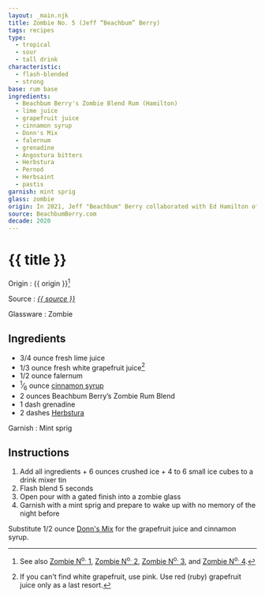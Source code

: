```yaml
---
layout: _main.njk
title: Zombie No. 5 (Jeff “Beachbum” Berry)
tags: recipes
type:
  - tropical
  - sour
  - tall drink
characteristic:
  - flash-blended
  - strong
base: rum base
ingredients:
  - Beachbum Berry's Zombie Blend Rum (Hamilton)
  - lime juice
  - grapefruit juice
  - cinnamon syrup
  - Donn's Mix
  - falernum
  - grenadine
  - Angostura bitters
  - Herbstura
  - Pernod
  - Herbsaint
  - pastis
garnish: mint sprig
glass: zombie
origin: In 2021, Jeff "Beachbum" Berry collaborated with Ed Hamilton of Hamilton Rum to create Beachbum Berry's Zombie Blend Rum. This recipe, as printed on the label, makes use of this bottling.
source: BeachbumBerry.com
decade: 2020
---
```


<!-- markdownlint-disable MD025 -->
# {{ title }}
<!-- markdownlint-disable MD025 -->

Origin
  : {{ origin }}[^1]

Source
  : <cite><a href="https://beachbumberry.com/zombie-rum.html" target="_blank" rel="external noopener">{{ source }}</a></cite>

Glassware
  : Zombie

[^1]: See also [Zombie N<sup>o.</sup> 1](/recipes/zombie-1-donns-1934/), [Zombie N<sup>o.</sup> 2](/recipes/zombie-2-trader-vics-1947/), [Zombie N<sup>o.</sup> 3](/recipes/zombie-3-donns-1950.md), and [Zombie N<sup>o.</sup> 4](/recipes/zombie-4-donns-1956.md).

## Ingredients

- 3/4 ounce fresh lime juice
- 1/3 ounce fresh white grapefruit juice[^2]
- 1/2 ounce falernum
- <span class="frac"><sup>1</sup>&frasl;<sub>6</sub></span> ounce [cinnamon syrup](/mixes/cinnamon-syrup)
- 2 ounces Beachbum Berry’s Zombie Rum Blend
- 1 dash grenadine
- 2 dashes [Herbstura](/mixes/herbstura/)

[^2]: If you can't find white grapefruit, use pink. Use red (ruby) grapefruit juice only as a last resort.

Garnish
  : Mint sprig

## Instructions

1. Add all ingredients + 6 ounces crushed ice + 4 to 6 small ice cubes to a drink mixer tin
2. Flash blend 5 seconds
3. Open pour with a gated finish into a zombie glass
4. Garnish with a mint sprig and prepare to wake up with no memory of the night before

<tiki-callout type="tip">

  Substitute 1/2 ounce [Donn's Mix](/mixes/cinnamon-syrup/#tip-2) for the grapefruit juice and cinnamon syrup.
</tiki-callout>
